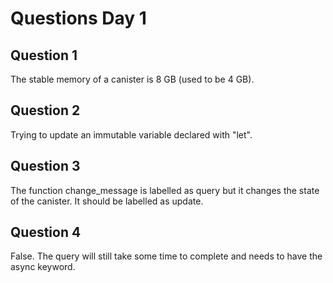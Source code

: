 # Questions Day 1

## Question 1
The stable memory of a canister is 8 GB (used to be 4 GB).

## Question 2
Trying to update an immutable variable declared with "let".

## Question 3
The function change_message is labelled as query but it changes the state of the canister. It should be labelled as update.

## Question 4
False. The query will still take some time to complete and needs to have the async keyword.